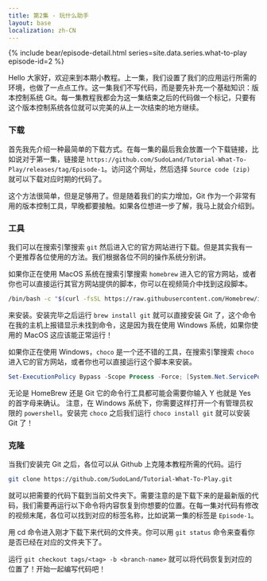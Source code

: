 ```yaml
---
title: 第2集 - 玩什么助手
layout: base
localization: zh-CN
---
```


{% include bear/episode-detail.html
    series=site.data.series.what-to-play
    episode-id=2
%}

Hello 大家好，欢迎来到本期小教程。上一集，我们设置了我们的应用运行所需的环境，也做了一点点工作。这一集我们不写代码，而是要先补充一个基础知识：版本控制系统 Git。每一集教程我都会为这一集结束之后的代码做一个标记，只要有这个版本控制系统各位就可以完美的从上一次结束的地方继续。

### 下载

首先我先介绍一种最简单的下载方式。在每一集的最后我会放置一个下载链接，比如说对于第一集，链接是 `https://github.com/SudoLand/Tutorial-What-To-Play/releases/tag/Episode-1`。访问这个网址，然后选择 `Source code (zip)` 就可以下载对应时期的代码了。

这个方法很简单，但是足够用了。但是随着我们的实力增加，Git 作为一个非常有用的版本控制工具，早晚都要接触。如果各位想进一步了解，我马上就会介绍到。

### 工具

我们可以在搜索引擎搜索 `git` 然后进入它的官方网站进行下载。但是其实我有一个更推荐各位使用的方法。我们根据各位不同的操作系统分别讲。

如果你正在使用 MacOS 系统在搜索引擎搜索 `homebrew` 进入它的官方网站，或者你也可以直接运行其官方网站提供的脚本，你可以在视频简介中找到这段脚本。

```sh
/bin/bash -c "$(curl -fsSL https://raw.githubusercontent.com/Homebrew/install/master/install.sh)"
```

来安装。安装完毕之后运行 `brew install git` 就可以直接安装 Git 了，这个命令在我的主机上报错显示未找到命令，这是因为我在使用 Windows 系统，如果你使用的 MacOS 这应该能正常运行！

如果你正在使用 Windows，`choco` 是一个还不错的工具，在搜索引擎搜索 `choco` 进入它的官方网站，或者你也可以直接运行这个脚本来安装。

```powershell
Set-ExecutionPolicy Bypass -Scope Process -Force; [System.Net.ServicePointManager]::SecurityProtocol = [System.Net.ServicePointManager]::SecurityProtocol -bor 3072; iex ((New-Object System.Net.WebClient).DownloadString('https://chocolatey.org/install.ps1'))
```

无论是 HomeBrew 还是 Git 它的命令行工具都可能会需要你输入 Y 也就是 Yes 的首字母来确认。
注意，在 Windows 系统下，你需要这样打开一个有管理员权限的 `powershell`。安装完 `choco` 之后我们运行 `choco install git` 就可以安装 Git 了！

### 克隆

当我们安装完 Git 之后，各位可以从 Github 上克隆本教程所需的代码。运行

```sh
git clone https://github.com/SudoLand/Tutorial-What-To-Play.git
```

就可以把需要的代码下载到当前文件夹下。需要注意的是下载下来的是最新版的代码，我们需要再运行以下命令将内容恢复到你想要的位置。在每一集对代码有修改的视频末尾，各位可以找到对应的标签名称，比如说第一集的标签是 `Episode-1`。

用 cd 命令进入刚才下载下来代码的文件夹。你可以用 `git status` 命令来查看你是否已经在对应的文件夹下了。

运行 `git checkout tags/<tag> -b <branch-name>` 就可以将代码恢复到对应的位置了！开始一起编写代码吧！